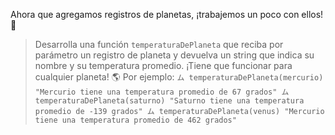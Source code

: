 Ahora que agregamos registros de planetas, ¡trabajemos un poco con ellos! :muscle:

> Desarrolla una función `temperaturaDePlaneta` que reciba por parámetro un registro de planeta y devuelva un string que indica su nombre y su temperatura promedio. ¡Tiene que funcionar para cualquier planeta! :earth_americas: Por ejemplo:
> `ム temperaturaDePlaneta(mercurio)
  "Mercurio tiene una temperatura promedio de 67 grados"
  ム temperaturaDePlaneta(saturno)
  "Saturno tiene una temperatura promedio de -139 grados"
  ム temperaturaDePlaneta(venus)
  "Mercurio tiene una temperatura promedio de 462 grados"`
